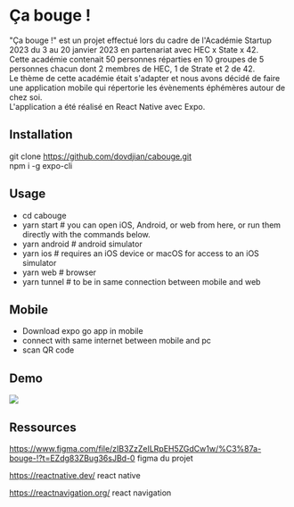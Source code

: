 # Ça bouge !

"Ça bouge !" est un projet effectué lors du cadre de l'Académie Startup 2023 du 3 au 20 janvier 2023 en partenariat avec HEC x State x 42.  
Cette académie contenait 50 personnes réparties en 10 groupes de 5 personnes chacun dont 2 membres de HEC, 1 de Strate et 2 de 42.  
Le thème de cette académie était s'adapter et nous avons décidé de faire une application mobile qui répertorie les évènements éphémères autour de chez soi.  
L'application a été réalisé en React Native avec Expo.

## Installation

git clone https://github.com/dovdjian/cabouge.git  
npm i -g expo-cli

## Usage

- cd cabouge
- yarn start # you can open iOS, Android, or web from here, or run them directly with the commands below.
- yarn android # android simulator
- yarn ios # requires an iOS device or macOS for access to an iOS simulator
- yarn web # browser
- yarn tunnel # to be in same connection between mobile and web

## Mobile

- Download expo go app in mobile
- connect with same internet between mobile and pc
- scan QR code

## Demo

![](https://github.com/dovdjian/cabouge/blob/master/demo.gif)

## Ressources

https://www.figma.com/file/zIB3ZzZeILRpEH5ZGdCw1w/%C3%87a-bouge-!?t=EZdg83ZBug36sJBd-0 figma du projet

https://reactnative.dev/ react native

https://reactnavigation.org/ react navigation
